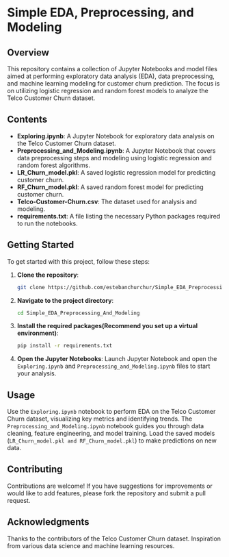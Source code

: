 # Simple EDA, Preprocessing, and Modeling

## Overview

This repository contains a collection of Jupyter Notebooks and model files aimed at performing exploratory data analysis (EDA), data preprocessing, and machine learning modeling for customer churn prediction. The focus is on utilizing logistic regression and random forest models to analyze the Telco Customer Churn dataset.

## Contents

- **Exploring.ipynb**: A Jupyter Notebook for exploratory data analysis on the Telco Customer Churn dataset.
- **Preprocessing_and_Modeling.ipynb**: A Jupyter Notebook that covers data preprocessing steps and modeling using logistic regression and random forest algorithms.
- **LR_Churn_model.pkl**: A saved logistic regression model for predicting customer churn.
- **RF_Churn_model.pkl**: A saved random forest model for predicting customer churn.
- **Telco-Customer-Churn.csv**: The dataset used for analysis and modeling.
- **requirements.txt**: A file listing the necessary Python packages required to run the notebooks.

## Getting Started

To get started with this project, follow these steps:

1. **Clone the repository**:
   ```bash
   git clone https://github.com/estebanchurchur/Simple_EDA_Preprocessing_And_Modeling.git

2. **Navigate to the project directory**:
   ```bash
   cd Simple_EDA_Preprocessing_And_Modeling

3. **Install the required packages(Recommend you set up a virtual environment)**:
   ```bash
   pip install -r requirements.txt
4. **Open the Jupyter Notebooks**:
Launch Jupyter Notebook and open the ```Exploring.ipynb``` and ```Preprocessing_and_Modeling.ipynb``` files to start your analysis.

## Usage

Use the ```Exploring.ipynb``` notebook to perform EDA on the Telco Customer Churn dataset, visualizing key metrics and identifying trends.
The ```Preprocessing_and_Modeling.ipynb``` notebook guides you through data cleaning, feature engineering, and model training.
Load the saved models (```LR_Churn_model.pkl and RF_Churn_model.pkl```) to make predictions on new data.

## Contributing

Contributions are welcome! If you have suggestions for improvements or would like to add features, please fork the repository and submit a pull request.

## Acknowledgments

Thanks to the contributors of the Telco Customer Churn dataset.
Inspiration from various data science and machine learning resources.
